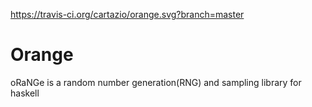 https://travis-ci.org/cartazio/orange.svg?branch=master

# Orange

oRaNGe is a random number generation(RNG) and sampling library for haskell
